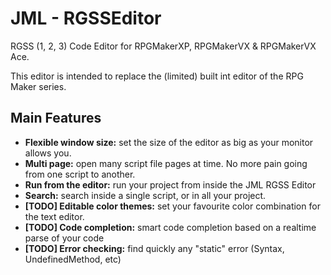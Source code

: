 # JML - RGSSEditor
RGSS (1, 2, 3) Code Editor for RPGMakerXP, RPGMakerVX & RPGMakerVX Ace.

This editor is intended to replace the (limited) built int editor of the RPG Maker series.

## Main Features

- **Flexible window size:** set the size of the editor as big as your monitor allows you.
- **Multi page:** open many script file pages at time. No more pain going from one script to another.
- **Run from the editor:** run your project from inside the JML RGSS Editor
- **Search:** search inside a single script, or in all your project.
- **[TODO] Editable color themes:** set your favourite color combination for the text editor.
- **[TODO] Code completion:** smart code completion based on a realtime parse of your code
- **[TODO] Error checking:** find quickly any "static" error (Syntax, UndefinedMethod, etc)


